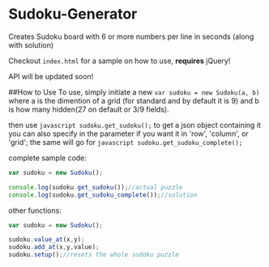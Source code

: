 # Sudoku-Generator
Creates Sudoku board with 6 or more numbers per line in seconds (along with solution)

Checkout ```index.html``` for a sample on how to use, __requires__ jQuery!

API will be updated soon!

##How to Use
To use, simply initiate a new ```var sudoku = new Sudoku(a, b)``` where a is the dimention of a grid (for standard and by default it is 9) and b is how many hidden(27 on default or 3/9 fields).

then use ```javascript sudoku.get_sudoku();``` to get a json object containing it
you can also specify in the parameter if you want it in 'row', 'column', or 'grid';
the same will go for ```javascript sudoku.get_sudoku_complete();``` 

complete sample code:
```javascript
var sudoku = new Sudoku();

console.log(sudoku.get_sudoku());//actual puzzle
console.log(sudoku.get_sudoku_complete());//solution
```

other functions:
```javascript
var sudoku = new Sudoku();

sudoku.value_at(x,y);
sudoku.add_at(x,y,value);
sudoku.setup();//resets the whole sudoku puzzle
```
